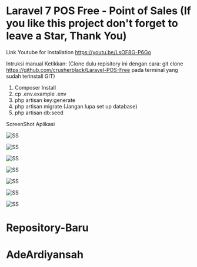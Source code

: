 # Laravel 7 POS Free - Point of Sales (If you like this project don't forget to leave a Star, Thank You)

Link Youtube for Installation
https://youtu.be/LsOF8G-P6Go

Intruksi manual Ketikkan: (Clone dulu repisitory ini dengan cara: git clone https://github.com/crusherblack/Laravel-POS-Free pada terminal yang sudah terinstall GIT)

1. Composer Install
2. cp .env.example .env
3. php artisan key:generate
4. php artisan migrate (Jangan lupa set up database)
5. php artisan db:seed

ScreenShot Aplikasi

![SS](https://github.com/crusherblack/Laravel-POS-Free/blob/master/screenshot/1.jpg)

![SS](https://github.com/crusherblack/Laravel-POS-Free/blob/master/screenshot/2.jpg)

![SS](https://github.com/crusherblack/Laravel-POS-Free/blob/master/screenshot/3.jpg)

![SS](https://github.com/crusherblack/Laravel-POS-Free/blob/master/screenshot/4.jpg)

![SS](https://github.com/crusherblack/Laravel-POS-Free/blob/master/screenshot/5.jpg)

![SS](https://github.com/crusherblack/Laravel-POS-Free/blob/master/screenshot/6.jpg)

![SS](https://github.com/crusherblack/Laravel-POS-Free/blob/master/screenshot/7.jpg)
# Repository-Baru
# AdeArdiyansah
